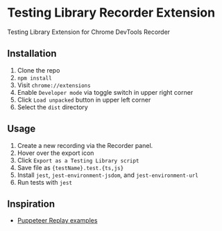 # Testing Library Recorder Extension

Testing Library Extension for Chrome DevTools Recorder

## Installation

1. Clone the repo
2. `npm install`
3. Visit `chrome://extensions`
4. Enable `Developer mode` via toggle switch in upper right corner
5. Click `Load unpacked` button in upper left corner
6. Select the `dist` directory

## Usage

1. Create a new recording via the Recorder panel.
2. Hover over the export icon
3. Click `Export as a Testing Library script`
4. Save file as `{testName}.test.{ts,js}`
5. Install `jest`, `jest-environment-jsdom`, and `jest-environment-url`
6. Run tests with `jest`

## Inspiration

- [Puppeteer Replay examples](https://github.com/puppeteer/replay/tree/main/examples)
